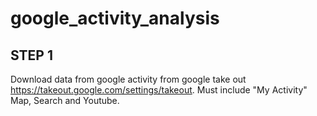 # google_activity_analysis
## STEP 1
Download data from google activity from google take out https://takeout.google.com/settings/takeout. 
Must include "My Activity"  Map, Search and Youtube.